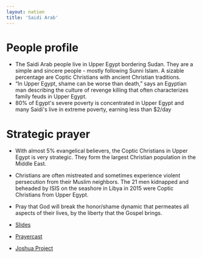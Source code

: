 ```yaml
---
layout: nation
title: 'Saidi Arab'
---
```


# People profile

- The Saidi Arab people live in Upper Egypt bordering Sudan. They are a simple and sincere
  people - mostly following Sunni Islam. A sizable percentage are Coptic Christians with
  ancient Christian traditions.
- “In Upper Egypt, shame can be worse than death,” says an Egyptian man describing the
  culture of revenge killing that often characterizes family feuds in Upper Egypt.
- 80% of Egypt's severe poverty is concentrated in Upper Egypt and many Saidi's live in
  extreme poverty, earning less than $2/day

# Strategic prayer

- With almost 5% evangelical believers, the Coptic Christians in Upper Egypt is very
  strategic. They form the largest Christian population in the Middle East.
- Christians are often mistreated and sometimes experience violent persecution from their
  Muslim neighbors. The 21 men kidnapped and beheaded by ISIS on the seashore in Libya in
  2015 were Coptic Christians from Upper Egypt.
- Pray that God will break the honor/shame dynamic that permeates all aspects of their
  lives, by the liberty that the Gospel brings.

- [Slides](http://kyk.kiekies.net/?src=https://ccwaterkloof.github.io/prayer/slides/saidi-arabs.md)
- [Prayercast](https://prayercast.com/prayer-topic/saidi-arab/)
- [Joshua Project](https://joshuaproject.net/people_groups/14643)

